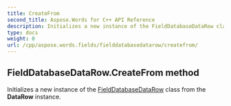 ```yaml
---
title: CreateFrom
second_title: Aspose.Words for C++ API Reference
description: Initializes a new instance of the FieldDatabaseDataRow class from the DataRow instance. 
type: docs
weight: 0
url: /cpp/aspose.words.fields/fielddatabasedatarow/createfrom/
---
```

## FieldDatabaseDataRow.CreateFrom method


Initializes a new instance of the [FieldDatabaseDataRow](./) class from the **DataRow** instance.

